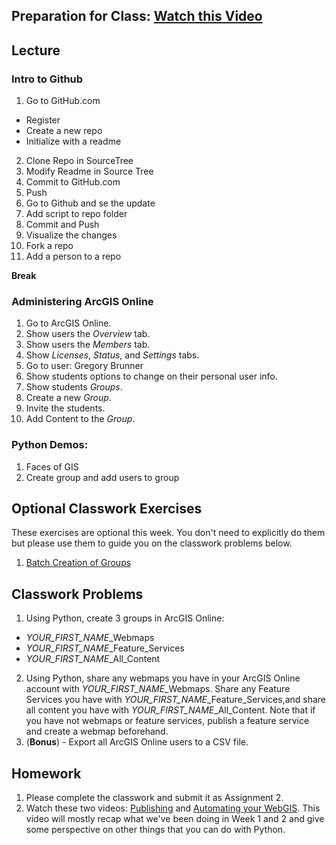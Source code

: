 ## Preparation for Class: [Watch this Video](https://www.youtube.com/watch?v=hWl4WXVZcIQ)

## Lecture
### Intro to Github
1.	Go to GitHub.com
  - Register
  -	Create a new repo
  -	Initialize with a readme
2.	Clone Repo in SourceTree
3.	Modify Readme in Source Tree
4.	Commit to GitHub.com
5.	Push
6.	Go to Github and se the update
7.	Add script to repo folder
8.	Commit and Push
9.	Visualize the changes
10.	Fork a repo
11.	Add a person to a repo

**Break**

### Administering ArcGIS Online
1. Go to ArcGIS Online.
2. Show users the *Overview* tab.
3. Show users the *Members* tab.
4. Show *Licenses*, *Status*, and *Settings* tabs.
5. Go to user: Gregory Brunner
6. Show students options to change on their personal user info.
7. Show students *Groups*.
8. Create a new *Group*.
9. Invite the students.
10. Add Content to the *Group*.

### Python Demos:
1. Faces of GIS
2. Create group and add users to group

## Optional Classwork Exercises
These exercises are optional this week. You don't need to explicitly do them but please use them to guide you on the classwork problems below.
1. [Batch Creation of Groups](https://developers.arcgis.com/python/sample-notebooks/batch-creation-of-groups/)

## Classwork Problems
1. Using Python, create 3 groups in ArcGIS Online: 
 - *YOUR_FIRST_NAME*_Webmaps
 - *YOUR_FIRST_NAME*_Feature_Services
 - *YOUR_FIRST_NAME*_All_Content
2. Using Python, share any webmaps you have in your ArcGIS Online account with *YOUR_FIRST_NAME*_Webmaps. Share any Feature Services you have with *YOUR_FIRST_NAME*_Feature_Services,and share all content you have with *YOUR_FIRST_NAME*_All_Content. Note that if you have not webmaps or feature services, publish a feature service and create a webmap beforehand.
3. (**Bonus**) - Export all ArcGIS Online users to a CSV file.

## Homework
1. Please complete the classwork and submit it as Assignment 2.
2. Watch these two videos: [Publishing](https://www.youtube.com/watch?v=4AzOodYTHs4) and [Automating your WebGIS](https://www.youtube.com/watch?v=0LfJrk2_VRg). This video will mostly recap what we've been doing in Week 1 and 2 and give some perspective on other things that you can do with Python.
